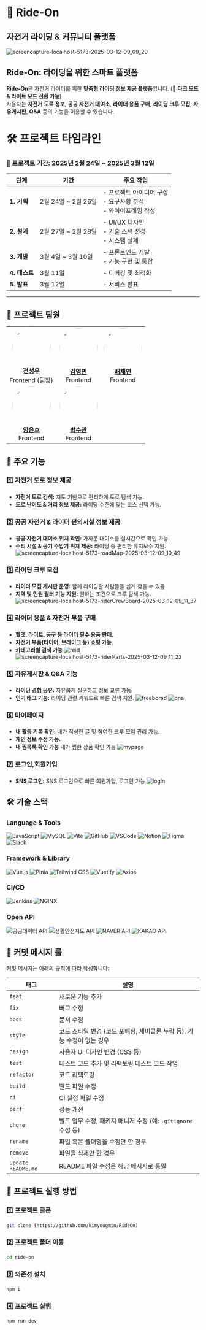 # 🚴 Ride-On

## 자전거 라이딩 & 커뮤니티 플랫폼
![screencapture-localhost-5173-2025-03-12-09_09_29](https://github.com/user-attachments/assets/5b1ce237-c05f-48c9-a1e3-5fbb465ac9b7)



## **Ride-On: 라이딩을 위한 스마트 플랫폼**
**Ride-On**은 자전거 라이더를 위한 **맞춤형 라이딩 정보 제공 플랫폼**입니다. (🔆 **다크 모드 & 라이트 모드 전환 가능**)  
사용자는 **자전거 도로 정보**, **공공 자전거 대여소**, **라이더 용품 구매**, **라이딩 크루 모집**, **자유게시판**, **Q&A** 등의 기능을 이용할 수 있습니다.

# 🛠️ 프로젝트 타임라인
### 📅 프로젝트 기간: **2025년 2월 24일 ~ 2025년 3월 12일**
| 단계         | 기간                  | 주요 작업                              |
|--------------|-----------------------|---------------------------------------|
| **1. 기획**  | 2월 24일 ~ 2월 26일   | - 프로젝트 아이디어 구상<br>- 요구사항 분석<br>- 와이어프레임 작성 |
| **2. 설계**  | 2월 27일 ~ 2월 28일   | - UI/UX 디자인<br>- 기술 스택 선정<br>- 시스템 설계 |
| **3. 개발**  | 3월 4일 ~ 3월 10일    | - 프론트엔드 개발<br>- 기능 구현 및 통합 |
| **4. 테스트**| 3월 11일               | - 디버깅 및 최적화 |
| **5. 발표**  | 3월 12일               | - 서비스 발표 |

---


<h2>👥 프로젝트 팀원</h2>
<table>
  <tr>
    <td>
      <div style="text-align: center;">
        <img src="https://github.com/Castillou.png?size=100" width="100" style="border-radius:50%;"><br>
        <a href="https://github.com/Castillou"><strong>전성우</strong></a><br>
        Frontend (팀장)
      </div>
    </td>
    <td>
      <div style="text-align: center;">
        <img src="https://github.com/kimyougmin.png?size=100" width="100" style="border-radius:50%;"><br>
        <a href="https://github.com/kimyougmin"><strong>김영민</strong></a><br>
        Frontend
      </div>
    </td>
    <td>
      <div style="text-align: center;">
        <img src="https://github.com/chaeee1.png?size=100" width="100" style="border-radius:50%;"><br>
        <a href="https://github.com/chaeee1"><strong>배채연</strong></a><br>
        Frontend
      </div>
    </td>
  </tr>
  <tr>
    <td>
      <div style="text-align: center;">
        <img src="https://github.com/Yangkles.png?size=100" width="100" style="border-radius:50%;"><br>
        <a href="https://github.com/Yangkles"><strong>양윤호</strong></a><br>
        Frontend
      </div>
    </td>
    <td>
      <div style="text-align: center;">
        <img src="https://github.com/Sugwan-p.png?size=100" width="100" style="border-radius:50%;"><br>
        <a href="https://github.com/Sugwan-p"><strong>박수관</strong></a><br>
        Frontend
      </div>
    </td>
  </tr>
</table>

## 🌟 **주요 기능**

### 1️⃣ **자전거 도로 정보 제공**
- **자전거 도로 검색:** 지도 기반으로 편리하게 도로 탐색 가능.
- **도로 난이도 & 거리 정보 제공:** 라이딩 수준에 맞는 코스 선택 가능.

### 2️⃣ **공공 자전거 & 라이더 편의시설 정보 제공**
- **공공 자전거 대여소 위치 확인:** 가까운 대여소를 실시간으로 확인 가능.
- **수리 시설 & 공기 주입기 위치 제공:** 라이딩 중 편리한 유지보수 지원.
![screencapture-localhost-5173-roadMap-2025-03-12-09_10_49](https://github.com/user-attachments/assets/ce4fb6a3-758d-4b09-99da-1cc50fabe80f)

### 3️⃣ **라이딩 크루 모집**
- **라이더 모집 게시판 운영:** 함께 라이딩할 사람들을 쉽게 찾을 수 있음.
- **지역 및 인원 필터 기능 지원:** 원하는 조건으로 크루 탐색 가능.
![screencapture-localhost-5173-riderCrewBoard-2025-03-12-09_11_37](https://github.com/user-attachments/assets/a4c174ad-430c-4913-95c7-59cd87c504fb)


### 4️⃣ **라이더 용품 & 자전거 부품 구매**
- **헬멧, 라이트, 공구 등 라이더 필수 용품 판매.**
- **자전거 부품(타이어, 브레이크 등) 쇼핑 가능.**
- **카테고리별 검색 가능**
![reid](https://github.com/user-attachments/assets/a819905c-70f3-41ef-834e-a85e608f110f)
![screencapture-localhost-5173-riderParts-2025-03-12-09_11_22](https://github.com/user-attachments/assets/4400d839-75a8-493a-a5d9-f30e8863d442)


### 5️⃣ **자유게시판 & Q&A 기능**
- **라이딩 경험 공유:** 자유롭게 질문하고 정보 교류 가능.
- **인기 태그 기능:** 라이딩 관련 키워드로 빠른 검색 지원.
![freeborad](https://github.com/user-attachments/assets/9006f40b-dad9-4cc3-9d5b-03f1ffc840fa)
![qna](https://github.com/user-attachments/assets/786b21e8-36b8-4d7e-856f-ebd20c2c795b)

### 6️⃣ **마이페이지**
- **내 활동 기록 확인:** 내가 작성한 글 및 참여한 크루 모임 관리 가능.
- **개인 정보 수정 가능.**
- **내 찜목록 확인 가능** 내가 찜한 상품 확인 가능
![mypage](https://github.com/user-attachments/assets/7a2fe012-8889-4a17-b5ca-de8ebd07e27e)

### 7️⃣ **로그인,회원가입**
- **SNS 로그인:** SNS 로그인으로 빠른 회원가입, 로그인 가능
![login](https://github.com/user-attachments/assets/86e2d19a-c02c-4a0b-91f5-98e2a88ed392)

## 🛠️ 기술 스택

### **Language & Tools**
![JavaScript](https://img.shields.io/badge/JavaScript-F7DF1E?style=for-the-badge&logo=javascript&logoColor=black)
![MySQL](https://img.shields.io/badge/MySQL-4479A1?style=for-the-badge&logo=mysql&logoColor=white)
![Vite](https://img.shields.io/badge/Vite-646CFF?style=for-the-badge&logo=vite&logoColor=white)
![GitHub](https://img.shields.io/badge/GitHub-181717?style=for-the-badge&logo=github&logoColor=white)
![VSCode](https://img.shields.io/badge/VSCode-007ACC?style=for-the-badge&logo=visualstudiocode&logoColor=white)
![Notion](https://img.shields.io/badge/Notion-000000?style=for-the-badge&logo=notion&logoColor=white)
![Figma](https://img.shields.io/badge/Figma-F24E1E?style=for-the-badge&logo=figma&logoColor=white)
![Slack](https://img.shields.io/badge/Slack-4A154B?style=for-the-badge&logo=slack&logoColor=white)

### **Framework & Library**
![Vue.js](https://img.shields.io/badge/Vue.js-4FC08D?style=for-the-badge&logo=vuedotjs&logoColor=white)
![Pinia](https://img.shields.io/badge/Pinia-FCD000?style=for-the-badge&logo=pinia&logoColor=white)
![Tailwind CSS](https://img.shields.io/badge/Tailwind_CSS-06B6D4?style=for-the-badge&logo=tailwindcss&logoColor=white)
![Vuetify](https://img.shields.io/badge/Vuetify-1867C0?style=for-the-badge&logo=vuetify&logoColor=white)
![Axios](https://img.shields.io/badge/Axios-5A29E4?style=for-the-badge&logo=axios&logoColor=white)

### **CI/CD**
![Jenkins](https://img.shields.io/badge/Jenkins-D24939?style=for-the-badge&logo=jenkins&logoColor=white)
![NGINX](https://img.shields.io/badge/NGINX-009639?style=for-the-badge&logo=nginx&logoColor=white)

### **Open API**
![공공데이터 API](https://img.shields.io/badge/공공데이터_API-0033A0?style=for-the-badge&logo=data&logoColor=white)
![생활안전지도 API](https://img.shields.io/badge/생활안전지도_API-DA291C?style=for-the-badge&logo=safety&logoColor=white)
![NAVER API](https://img.shields.io/badge/NAVER_API-03C75A?style=for-the-badge&logo=naver&logoColor=white)
![KAKAO API](https://img.shields.io/badge/KAKAO_API-FFCD00?style=for-the-badge&logo=kakao&logoColor=white)


## 📌 커밋 메시지 룰

커밋 메시지는 아래의 규칙에 따라 작성합니다:

| **태그**      | **설명**                                                                                   |
|--------------|-------------------------------------------------------------------------------------------|
| `feat`       | 새로운 기능 추가                                                                           |
| `fix`        | 버그 수정                                                                                 |
| `docs`       | 문서 수정                                                                                 |
| `style`      | 코드 스타일 변경 (코드 포매팅, 세미콜론 누락 등), 기능 수정이 없는 경우                    |
| `design`     | 사용자 UI 디자인 변경 (CSS 등)                                                             |
| `test`       | 테스트 코드 추가 및 리팩토링 테스트 코드 작업                                              |
| `refactor`   | 코드 리팩토링                                                                              |
| `build`      | 빌드 파일 수정                                                                             |
| `ci`         | CI 설정 파일 수정                                                                          |
| `perf`       | 성능 개선                                                                                 |
| `chore`      | 빌드 업무 수정, 패키지 매니저 수정 (예: `.gitignore` 수정 등)                              |
| `rename`     | 파일 혹은 폴더명을 수정만 한 경우                                                          |
| `remove`     | 파일을 삭제만 한 경우                                                                      |
| `Update README.md` | README 파일 수정은 해당 메시지로 통일 


## 🚀 **프로젝트 실행 방법**

### 1️⃣ **프로젝트 클론**
```bash
git clone (https://github.com/kimyougmin/RideOn)
```

### 2️⃣ **프로젝트 폴더 이동**
```bash
cd ride-on
```

### 3️⃣ **의존성 설치**
```bash
npm i
```

### 4️⃣ **프로젝트 실행**
```bash
npm run dev 
```

